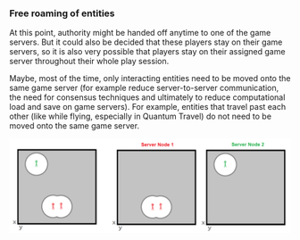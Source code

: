 ### Free roaming of entities
At this point, authority might be handed off anytime to one of the game servers. But it could also be decided that these players stay on their game servers, so it is also very possible that players stay on their assigned game server throughout their whole play session.

Maybe, most of the time, only interacting entities need to be moved onto the same game server (for example reduce server-to-server communication, the need for consensus techniques and ultimately to reduce computational load and save on game servers). For example, entities that travel past each other (like while flying, especially in Quantum Travel) do not need to be moved onto the same game server.

![Image](/images/dynamic_server_meshing/image-16.png)
